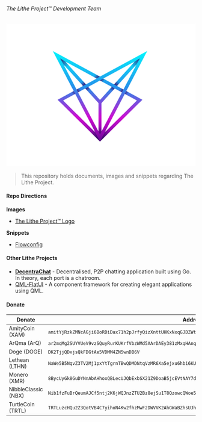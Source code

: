 ###### The Lithe Project&trade; Development Team

<img src="Images/logo.png" alt="logo" class="center">

> This repository holds documents, images and snippets regarding The Lithe Project.

#### Repo Directions

**Images**

- [The Lithe Project&trade; Logo](https://github.com/LithyRiolu/Resources/blob/master/Images/logo.png)

**Snippets**
- [Flowconfig](https://github.com/LithyRiolu/Resources/blob/master/Snippets/flow.flowconfig)

#### Other Lithe Projects

- **[DecentraChat](github.com/lithyriolu/decentrachat)** - Decentralised, P2P chatting application built using Go. In theory, each port is a chatroom.
- [QML-FlatUI](github.com/lithyriolu/qml-flatui) - A component framework for creating elegant applications using QML.

#### Donate

| Donate | Address |
|--------|---------|
| AmityCoin (XAM) | `amitYjRzkZMNcAGji6BoRDiDax71h2pJrfyQizXnttUHKxNxqGJDZWtESaabbSjRQD5WhyDey4qn9XZpFcAgxxTg5mtJTF9jTM` |
| ArQma (ArQ) | `ar2mqMg2SUYVUeV9vzSQuyRurKUKrfVbzWMd5AArDAEy381zMxqHAnq7e6DGLjMQwS1zoU2utuW83SFYJmYTS4sY2Ams1V6nv` |
| Doge (DOGE) | `DK2TjjQDxjsQkFDGtAe5VDMM4ZN5wnDB6V` |
| Lethean (LTHN) | `NaWe5B5NqvZ3TV2Mj1pxYtTgrnTBwQDMDNtqVzMR6Xa5ejxu6hbi6KULHTqd732ebc5qTHvKXonokghUBd3pjLa8czovfrW1G561vPanSPRh` |
| Monero (XMR) | `8BycUyGk8GuDYNnAbAHhoxQBLecUJQbExbSX21Z9DoaB5jcEVtNAY7d4puNnB6psJ5SptRw42r4v6fp1yFHTUWaW9RaQDvb` |
| NibbleClassic (NBX) | `Nib1fzFuBrQeumAJCf5ntj2K6jWQJnzZTU2Bz8ejSu1T8QzowcQWoe5a9LCLPqnfcqfSMXTdKWULfgwZxBioX4yi5p4UDjF29x`
| TurtleCoin (TRTL) | `TRTLuzcHQu2Z3QotVB4C7yihoN4Kw2fhzMwF2DWVVK2AhGWaBZhsUJhWsG7z6BYYoqgyiQVHHJeRiU78UmwLcfqPTY1MBS7bjzb` |
